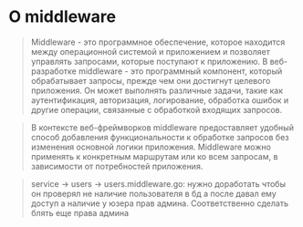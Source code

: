 # О middleware 

> Middleware - это программное обеспечение, которое находится между операционной системой и приложением и позволяет управлять запросами, которые поступают к приложению. В веб-разработке middleware - это программный компонент, который обрабатывает запросы, прежде чем они достигнут целевого приложения. Он может выполнять различные задачи, такие как аутентификация, авторизация, логирование, обработка ошибок и другие операции, связанные с обработкой входящих запросов.

> В контексте веб-фреймворков middleware предоставляет удобный способ добавления функциональности к обработке запросов без изменения основной логики приложения. Middleware можно применять к конкретным маршрутам или ко всем запросам, в зависимости от потребностей приложения.

> service -> users -> users.middleware.go: нужно доработать чтобы он проверял не наличие пользователя в бд а после давал ему доступ а наличие у юзера прав админа. Соответственно сделать блять еще права админа
